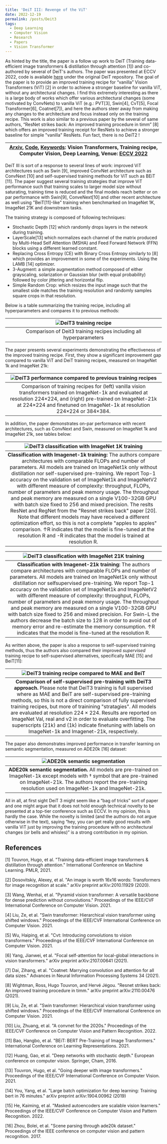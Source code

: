 ```yaml
---
title: 'DeiT III: Revenge of the ViT'
date: 2022-12-19
permalink: /posts/Deit3
tags:
  - Deep Learning
  - Computer Vision
  - Research
  - Papers
  - Vision Transformer 
---
```



As hinted by the title, the paper is a follow up work to DeiT (Training data-efficient image transformers & distillation through attention [1]) and co-authored by several of DeiT's authors. The paper was presented at ECCV 2022, code is available [here](https://github.com/facebookresearch/deit/blob/main/README_revenge.md) under the original DeiT repository. The goal of the paper is to provide an improved training recipe for “vanilla” Vision Transformers (ViT) [2] in order to achieve a stronger baseline for vanilla ViT, without any architectural changes. I find this extremely interesting as there is a large body of works which offer various architectural changes (some motivated by ConvNets) to vanilla ViT (e.g.: PVT[3], Swin[4], CvT[5], Focal Transformer[6], Coatnet[7]), and here the authors steer away from making any changes to the architecture and focus instead only on the training recipe. This work is also similar to a previous paper by the several of same authors, “ResNet strikes back: An improved training procedure in timm” [8] which offers an improved training receipt for ResNets to achieve a stronger baseline for simple "vanilla" ResNets. Fun fact, there is no DeiT2 ! 

| [Arxiv](https://arxiv.org/abs/2204.07118), [Code](https://github.com/facebookresearch/deit/blob/main/README_revenge.md), <ins>Keywords</ins>: Vision Transformers, Training recipe, Computer Vision, Deep Learning, Venue: [ECCV 2022](https://eccv2022.ecva.net/) |
|:--:|

DeiT III is sort of a response to several lines of work: improved ViT architectures such as Swin [9], improved ConvNet architecture such as ConvNext [10] and self-supervised training methods for ViT such as BEiT [11]. The paper suggest several training strategies that improve ViT performance such that training scales to larger model size without saturating, training time is reduced and the final models reach better or on par performance with Swin[9], ConveNext[10] and other recent architecture as well using "BeiT[11]-like" training when benchmarked on ImageNet 1K, ImageNet 21K and downstream tasks. 

The training strategy is composed of following techniques:
* Stochastic Depth [12] which randomly drops layers in the network during training. 
* LayerScale[13] which normalizes each channel of the matrix produced by Multi-Head Self Attention (MSHA) and Feed Forward Network (FFN) blocks using a different learned constant. 
* Replacing Cross Entropy (CE) with Binary Cross Entropy similarly to [8] which provides an improvement in some of the experiments. 
Using the LAMB [14] optimizer.
* 3-Augment: a simple augmentation method composed of either grayscaling, solarization or Gaussian blur (with equal probability) followed by color jittering and horizontal flip. 
* Simple Random Crop: which resizes the input image such that the smallest side matches the training resolution and randomly samples square crops in that resolution. 

Below is a table summarizing the training recipe, including all hyperparameters and compares it to previous methods:

| ![DeiT3 training recipe](/posts/deit3/deit3_table1.png) | 
|:--:| 
|Comparison of Deit3 training recipes including all hyperparameters|

The paper presents several experiments demonstrating the effectiveness of the improved training recipe. First, they show a significant improvement gap compared to vanilla ViT and DeiT training recipes, measured on ImageNet 1k and ImageNet 21k: 

| ![DeiT3 performance compared to previous training recipes](/posts/deit3/deit3_figure1.png) | 
|:--:| 
|Comparison of training recipes for (left) vanilla vision transformers trained on ImageNet-1k and evaluated at resolution 224×224, and (right) pre-trained on ImageNet-21k at 224×224 and finetuned on ImageNet-1k at resolution 224×224 or 384×384.|


In addition, the paper demonstrates on-par performance with recent architectures, such as ConvNext and Swin, measured on ImageNet 1k and ImageNet 21k, see tables below:

| ![DeiT3 classification with ImageNet 1K training](/posts/deit3/deit3_table7.png)| 
|:--:| 
|<b> Classification with Imagenet-1k training: </b> The authors compare architectures with comparable FLOPs and number of parameters. All models are trained on ImageNet1k only without distillation nor self-supervised pre-training. We report Top-1 accuracy on the validation set of ImageNet1k and ImageNetV2 with different measure of complexity: throughput, FLOPs, number of parameters and peak memory usage. The throughput and peak memory are measured on a single V100-32GB GPU with batch size fixed to 256 and mixed precision. The reslts ResNet and RegNet from the "Resnet strikes back" paper [20].  Note that different models may have received a different optimization effort, so this is not a complete "apples to apples" comparison. ↑R indicates that the model is fine-tuned at the resolution R and -R indicates that the model is trained at resolution R. | 



| ![DeiT3 classification with ImageNet 21K training](/posts/deit3/deit3_table8.png)| 
|:--:| 
|<b> Classification with Imagenet-21k training: </b> The authors compare architectures with comparable FLOPs and number of parameters. All models are trained on ImageNet1k only without distillation nor selfsupervised pre-training. We report Top-1 accuracy on the validation set of ImageNet1k and ImageNetV2 with different measure of complexity: throughput, FLOPs, number of parameters and peak memory usage. The throughput and peak memory are measured on a single V100-32GB GPU with batch size fixed to 256 and mixed precision. For Swin-L the authors decrease the batch size to 128 in order to avoid out of memory error and re-estimate the memory consumption. ↑R indicates that the model is fine-tuned at the resolution R. | 


As written above, the paper is also a response to self-supervised training methods, thus the authors also compared their improved *supervised* training recipe to self-supervised alternatives, specifically MAE [15] and BeiT[11]: 

| ![DeiT3 training recipe compared to MAE and BeiT](/posts/deit3/deit3_table9.png)| 
|:--:| 
|<b> Comparison of self-supervised pre-training with DeiT3 approach. </b> Please note that DeiT3 training is full supervised where as MAE and BeiT are self-supervised pre-training methods, so this is not a direct comparison of fully supervised training recipes, but more of trainining "stratagies". All models are evaluated at resolution 224 × 224. Results are reported on ImageNet Val, real and v2 in order to evaluate overfitting. The superscripts (21k) and (1k) indicate finetuning with labels on ImageNet-1k and Imagenet-21k, respectively. |

The paper also demonstrates improved performance in transfer learning on semantic segmentation, measured on ADE20k [16] dataset:

| ![ADE20k semantic segmentation](/posts/deit3/deit3_table11.png)| 
|:--:| 
|<b> ADE20k semantic segmentation. </b> All models are pre-trained on ImageNet-1k except models with † symbol that are pre-trained on ImageNet-21k. The authors report the pre-training resolution used on ImageNet-1k and ImageNet-21k. |

All in all, at first sight DeiT 3 might seem like a “bag of tricks” sort of paper and one might argue that it does not hold enough technical novelty to be presented at a top-tier conference such as ECCV. In my opinion, this is hardly the case. While the novelty is limited (and the authors do not argue otherwise in the text), saying “hey, you can get really good results with vanilla ViT just by improving the training procedure with no architectural changes (or bells and whisles)” is a strong contribution in my opinion. 


## References

[1] Touvron, Hugo, et al. "Training data-efficient image transformers & distillation through attention." International Conference on Machine Learning. PMLR, 2021.
  
[2] Dosovitskiy, Alexey, et al. "An image is worth 16x16 words: Transformers for image recognition at scale." arXiv preprint arXiv:2010.11929 (2020).
  
[3] Wang, Wenhai, et al. "Pyramid vision transformer: A versatile backbone for dense prediction without convolutions." Proceedings of the IEEE/CVF International Conference on Computer Vision. 2021.
  
[4] Liu, Ze, et al. "Swin transformer: Hierarchical vision transformer using shifted windows." Proceedings of the IEEE/CVF International Conference on Computer Vision. 2021.
  
[5] Wu, Haiping, et al. "Cvt: Introducing convolutions to vision transformers." Proceedings of the IEEE/CVF International Conference on Computer Vision. 2021.
  
[6] Yang, Jianwei, et al. "Focal self-attention for local-global interactions in vision transformers." arXiv preprint arXiv:2107.00641 (2021). 
  
[7] Dai, Zihang, et al. "Coatnet: Marrying convolution and attention for all data sizes." Advances in Neural Information Processing Systems 34 (2021).
  
[8]  Wightman, Ross, Hugo Touvron, and Hervé Jégou. "Resnet strikes back: An improved training procedure in timm." arXiv preprint arXiv:2110.00476 (2021).
  
[9] Liu, Ze, et al. "Swin transformer: Hierarchical vision transformer using shifted windows." Proceedings of the IEEE/CVF International Conference on Computer Vision. 2021.

[10] Liu, Zhuang, et al. "A convnet for the 2020s." Proceedings of the IEEE/CVF Conference on Computer Vision and Pattern Recognition. 2022.

[11]  Bao, Hangbo, et al. "BEiT: BERT Pre-Training of Image Transformers." International Conference on Learning Representations. 2021.

[12] Huang, Gao, et al. "Deep networks with stochastic depth." European conference on computer vision. Springer, Cham, 2016.
  
[13] Touvron, Hugo, et al. "Going deeper with image transformers." Proceedings of the IEEE/CVF International Conference on Computer Vision. 2021.
  
[14] You, Yang, et al. "Large batch optimization for deep learning: Training bert in 76 minutes." arXiv preprint arXiv:1904.00962 (2019)
  
[15] He, Kaiming, et al. "Masked autoencoders are scalable vision learners." Proceedings of the IEEE/CVF Conference on Computer Vision and Pattern Recognition. 2022.
  
[16] Zhou, Bolei, et al. "Scene parsing through ade20k dataset." Proceedings of the IEEE conference on computer vision and pattern recognition. 2017.
